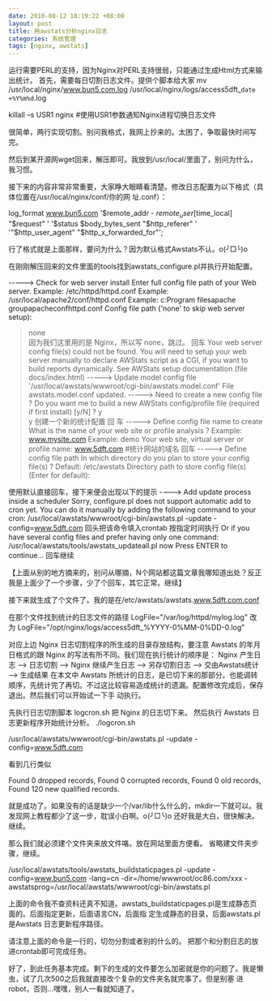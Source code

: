 ```yaml
--- 
date: 2010-08-12 18:19:22 +08:00
layout: post
title: 用awstats分析nginx日志
categories: 系统管理
tags: [nginx, awstats]
---
```

运行需要PERL的支持，因为Nginx对PERL支持很弱，只能通过生成Html方式来输出统计。
首先，需要每日切割日志文件。提供个脚本给大家
mv /usr/local/nginx/www.bun5.com.log /usr/local/nginx/logs/access5dft_`date +%Y%m%d`.log

killall –s USR1 nginx #使用USR1参数通知Nginx进程切换日志文件

很简单，两行实现切割。别问我格式，我网上抄来的。太困了，争取最快时间写完。

然后到某开源网wget回来，解压即可。我放到/usr/local/里面了，别问为什么，我习惯。

接下来的内容非常非常重要，大家睁大眼睛看清楚。修改日志配置为以下格式（具体位置在/usr/local/nginx/conf/你的网 址.conf）：

log_format  www.bun5.com  '$remote_addr - $remote_user [$time_local] "$request" '
'$status $body_bytes_sent "$http_referer" '
'"$http_user_agent" "$http_x_forwarded_for"';

行了格式就是上面那样，要问为什么？因为默认格式Awstats不认。o(╯□╰)o

在刚刚解压回来的文件里面的tools找到awstats_configure.pl并执行开始配置。

-----> Check for web server install
Enter full config file path of your Web server.
Example: /etc/httpd/httpd.conf
Example: /usr/local/apache2/conf/httpd.conf
Example: c:Program filesapache groupapacheconfhttpd.conf
Config file path ('none' to skip web server setup):
> none  
因为我们这里用的是 Nginx，所以写 none，跳过。
回车
Your web server config file(s) could not be found.
You will need to setup your web server manually to declare AWStats
script as a CGI, if you want to build reports dynamically.
See AWStats setup documentation (file docs/index.html)
-----> Update model config file '/usr/local/awstats/wwwroot/cgi-bin/awstats.model.conf'
File awstats.model.conf updated.
-----> Need to create a new config file ?
Do you want me to build a new AWStats config/profile
file (required if first install) [y/N] ?
> y        
y 创建一个新的统计配置
回 车
-----> Define config file name to create
What is the name of your web site or profile analysis ?
Example: www.mysite.com
Example: demo
Your web site, virtual server or profile name:
> www.5dft.com                #统计网站的域名
回车
-----> Define config file path
In which directory do you plan to store your config file(s) ?
Default: /etc/awstats
Directory path to store config file(s) (Enter for default):
>
使用默认直接回车，接下来便会出现以下的提示
----> Add update process inside a scheduler
Sorry, configure.pl does not support automatic add to cron yet.
You can do it manually by adding the following command to your cron:
/usr/local/awstats/wwwroot/cgi-bin/awstats.pl -update -config=www.5dft.com
回头把该命令填入crontab 按指定时间执行
Or if you have several config files and prefer having only one command:
/usr/local/awstats/tools/awstats_updateall.pl now
Press ENTER to continue...                回车继续

【上面从别的地方摘来的，别问从哪摘，N个网站都这篇文章我哪知道出处？反正我是上面少了一个步骤，少了个回车，其它正常。继续】

接下来就生成了个文件了。我的是在/etc/awstats/awstats.www.5dft.com.conf

在那个文件找到统计的日志文件的路径
LogFile="/var/log/httpd/mylog.log"
改为
LogFile="/opt/nginx/logs/access5dft_%YYYY-0%MM-0%DD-0.log"

对应上边 Nginx 日志切割程序的所生成的目录存放结构，要注意 Awstats 的年月日格式的跟 Nginx 的写法有所不同。我们现在执行统计的顺序是：
Nginx 产生日志 –> 日志切割 –> Nginx 继续产生日志 –> 另存切割日志 –> 交由Awstats统计 –> 生成结果
在本文中 Awstats 所统计的日志，是已切下来的那部分。也能调转顺序，先统计完了再切。不过这比较容易造成统计的遗漏。配置修改完成后，保存退出。然后我们可以开始试一下手 动执行。

先执行日志切割脚本 logcron.sh 把 Nginx 的日志切下来。
然后执行 Awstats 日志更新程序开始统计分析。
./logcron.sh

/usr/local/awstats/wwwroot/cgi-bin/awstats.pl -update -config=www.5dft.com

看到几行类似

Found 0 dropped records,
Found 0 corrupted records,
Found 0 old records,
Found 120 new qualified records.

就是成功了。如果没有的话是缺少一个/var/lib什么什么的，mkdir一下就可以。我发现网上教程都少了这一步，耽误小白啊。o(╯□╰)o 还好我是大白，很快解决。继续。

那么我们就必须建个文件夹来放文件咯。放在网站里面方便看。
省略建文件夹步骤，继续。

/usr/local/awstats/tools/awstats_buildstaticpages.pl -update -config=www.bun5.com -lang=cn -dir=/home/wwwroot/oc86.com/xxx -awstatsprog=/usr/local/awstats/wwwroot/cgi-bin/awstats.pl

上面的命令我不查资料还真不知道。awstats_buildstaticpages.pl是生成静态页面的。后面指定更新，后面语言CN，后面指 定生成静态的目录，后面awstats.pl是Awstats 日志更新程序路径。

请注意上面的命令是一行的，切勿分割或者别的什么的。
把那个和分割日志的放进crontab即可完成任务。

好了，到此任务基本完成。剩下的生成的文件要怎么加密就是你的问题了。我是懒虫，试了几次500之后我就直接改个复杂的文件夹名就完事了。但是别塞 进robot，否则...嘿嘿，别人一看就知道了。
